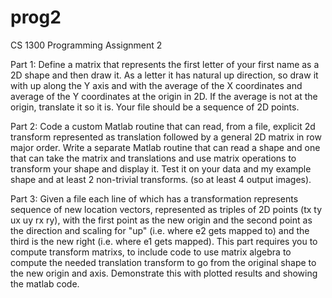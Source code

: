 # prog2
CS 1300 Programming Assignment 2

Part 1: Define a matrix that represents the first letter of your first name as a 2D shape and then draw it. As a letter it has natural up direction, so draw it with up along the Y axis and with the average of the X coordinates and average of the Y coordinates at the origin in 2D. If the average is not at the origin, translate it so it is.  Your file should be a sequence of 2D points.  

Part 2: Code a custom Matlab routine that can read, from a file, explicit 2d transform represented as translation followed by a general 2D matrix in row major order.  Write a separate Matlab routine that can read a shape and one that can take the matrix and translations and use matrix operations to transform your shape and display it. Test it on your data and my example shape and at least 2 non-trivial transforms. (so at least 4 output images).

Part 3: Given a file each line of which has a transformation represents sequence of new location vectors, represented as triples of 2D points (tx ty ux uy rx ry), with the first point as the new origin and the second point as the direction and scaling for "up" (i.e. where e2 gets mapped to) and the third is the new  right (i.e. where e1 gets mapped).   This part requires  you to compute  transform matrixs, to include code to use matrix algebra to compute the needed translation transform to go from the original shape to the new origin and axis. Demonstrate this with plotted results and showing the matlab code.  
